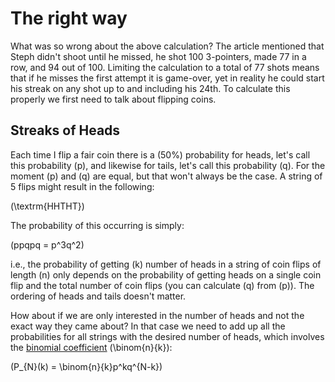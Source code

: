 # **The right way**

What was so wrong about the above calculation?  The article mentioned that Steph didn't shoot until he missed, he shot 100 3-pointers, made 77 in a row, and 94 out of 100.  Limiting the calculation to a total of 77 shots means that if he misses the first attempt it is game-over, yet in reality he could start his streak on any shot up to and including his 24th.  To calculate this properly we first need to talk about flipping coins.

## **Streaks of Heads**

Each time I flip a fair coin there is a \(50\%\) probability for heads, let's call this probability \(p\), and likewise for tails, let's call this probability \(q\).  For the moment \(p\) and \(q\) are equal, but that won't always be the case.  A string of 5 flips might result in the following:

\(\textrm{HHTHT}\)

The probability of this occurring is simply:

\(ppqpq = p^3q^2\)

i.e., the probability of getting \(k\) number of heads in a string of coin flips of length \(n\) only depends on the probability of getting heads on a single coin flip and the total number of coin flips (you can calculate \(q\) from \(p\)).  The ordering of heads and tails doesn't matter.  

How about if we are only interested in the number of heads and not the exact way they came about?  In that case we need to add up all the probabilities for all strings with the desired number of heads, which involves the [binomial coefficient](http://en.wikipedia.org/wiki/Binomial_coefficient) \(\binom{n}{k}\):

\(P_{N}(k) = \binom{n}{k}p^kq^{N-k}\)

